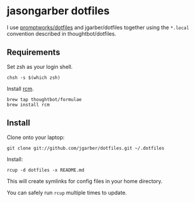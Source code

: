 jasongarber dotfiles
===============

I use [promptworks/dotfiles](https://github.com/promptworks/dotfiles) and
jgarber/dotfiles together using the `*.local` convention described in
thoughtbot/dotfiles.

Requirements
------------

Set zsh as your login shell.

    chsh -s $(which zsh)

Install [rcm](https://github.com/thoughtbot/rcm).

    brew tap thoughtbot/formulae
    brew install rcm

Install
-------

Clone onto your laptop:

    git clone git://github.com/jgarber/dotfiles.git ~/.dotfiles

Install:

    rcup -d dotfiles -x README.md

This will create symlinks for config files in your home directory.

You can safely run `rcup` multiple times to update.
